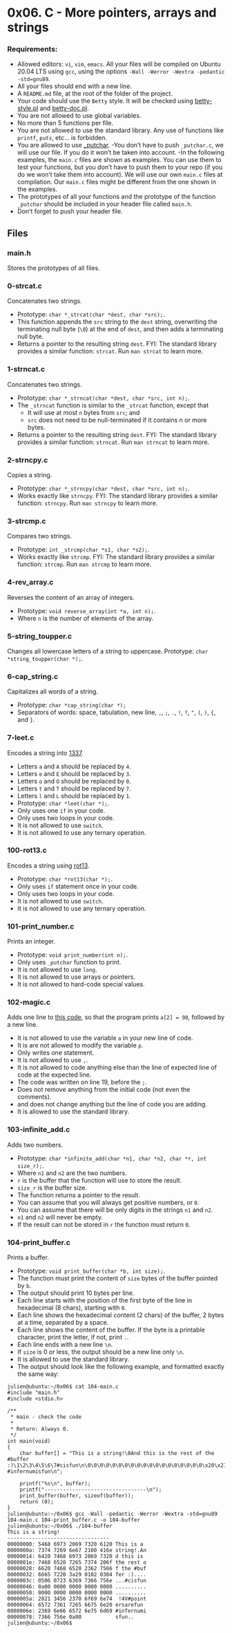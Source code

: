 # 0x06. C - More pointers, arrays and strings

### Requirements:
- Allowed editors: `vi`, `vim`, `emacs`.
All your files will be compiled on Ubuntu 20.04 LTS using `gcc`, using the options `-Wall -Werror -Wextra -pedantic -std=gnu89`.
- All your files should end with a new line.
- A `README.md` file, at the root of the folder of the project.
- Your code should use the `Betty` style. It will be checked using [betty-style.pl](https://github.com/holbertonschool/Betty/blob/master/betty-style.pl) and [betty-doc.pl](https://github.com/holbertonschool/Betty/blob/master/betty-doc.pl).
- You are not allowed to use global variables.
- No more than 5 functions per file.
- You are not allowed to use the standard library. Any use of functions like `printf`, `puts`, etc… is forbidden.
- You are allowed to use [_putchar](https://github.com/holbertonschool/_putchar.c/blob/master/_putchar.c).
 -You don’t have to push `_putchar.c`, we will use our file. If you do it won’t be taken into account.
 -In the following examples, the `main.c` files are shown as examples. You can use them to test your functions, but you don’t have to push them to your repo (if you do we won’t take them into account). We will use our own `main.c` files at compilation. Our `main.c` files might be different from the one shown in the examples.
- The prototypes of all your functions and the prototype of the function `_putchar` should be included in your header file called `main.h`.
- Don’t forget to push your header file.

## Files
### main.h
Stores the prototypes of all files.

### 0-strcat.c
Concatenates two strings.
- Prototype: `char *_strcat(char *dest, char *src);`.
- This function appends the `src` string to the `dest` string, overwriting the terminating null byte (`\0`) at the end of `dest`, and then adds a terminating null byte.
- Returns a pointer to the resulting string `dest`.
FYI: The standard library provides a similar function: `strcat`. Run `man strcat` to learn more.

### 1-strncat.c
Concatenates two strings.
- Prototype: `char *_strncat(char *dest, char *src, int n);`.
- The `_strncat` function is similar to the `_strcat` function, except that
	- It will use at most `n` bytes from `src`; and
	- `src` does not need to be null-terminated if it contains n or more bytes.
- Returns a pointer to the resulting string `dest`.
FYI: The standard library provides a similar function: `strncat`. Run `man strncat` to learn more.

### 2-strncpy.c
Copies a string.
- Prototype: `char *_strncpy(char *dest, char *src, int n);`.
- Works exactly like `strncpy`.
FYI: The standard library provides a similar function: `strncpy`. Run `man strncpy` to learn more.

### 3-strcmp.c
Compares two strings.
- Prototype: `int _strcmp(char *s1, char *s2);`.
- Works exactly like `strcmp`.
FYI: The standard library provides a similar function: `strcmp`. Run `man strcmp` to learn more.

### 4-rev_array.c
Reverses the content of an array of integers.
- Prototype: `void reverse_array(int *a, int n);`.
- Where `n` is the number of elements of the array.

### 5-string_toupper.c
Changes all lowercase letters of a string to uppercase.
Prototype: `char *string_toupper(char *);`.

### 6-cap_string.c
Capitalizes all words of a string.
- Prototype: `char *cap_string(char *);`
- Separators of words: space, tabulation, new line, `,`, `;`, `.`, `!`, `?`, `"`, `(`, `)`, `{`, and `}`.

### 7-leet.c
Encodes a string into [1337](https://en.wikipedia.org/wiki/Leet).

- Letters `a` and `A` should be replaced by `4`.
- Letters `e` and `E` should be replaced by `3`.
- Letters `o` and `O` should be replaced by `0`.
- Letters `t` and `T` should be replaced by `7`.
- Letters `l` and `L` should be replaced by `1`.
- Prototype: `char *leet(char *);`.
- Only uses one `if` in your code.
- Only uses two loops in your code.
- It is not allowed to use `switch`.
- It is not allowed to use any ternary operation.

### 100-rot13.c
Encodes a string using [rot13](https://en.wikipedia.org/wiki/ROT13).
- Prototype: `char *rot13(char *);`.
- Only uses `if` statement once in your code.
- Only uses two loops in your code.
- It is not allowed to use `switch`.
- It is not allowed to use any ternary operation.

### 101-print_number.c
Prints an integer.
- Prototype: `void print_number(int n);`.
- Only uses `_putchar` function to print.
- It is not allowed to use `long`.
- It is not allowed to use arrays or pointers.
- It is not allowed to hard-code special values.

### 102-magic.c
Adds one line to [this code](https://github.com/holbertonschool/make_magic_happen/blob/master/magic.c), so that the program prints `a[2] = 98`, followed by a new line.
- It is not allowed to use the variable `a` in your new line of code.
- It is are not allowed to modify the variable `p`.
- Only writes one statement.
- It is not allowed to use `,`.
- It is not allowed to code anything else than the line of expected line of code at the expected line.
- The code was written on line 19, before the `;`.
- Does not remove anything from the initial code (not even the comments).
- and does not change anything but the line of code you are adding.
- It is allowed to use the standard library.

### 103-infinite_add.c
Adds two numbers.
- Prototype: `char *infinite_add(char *n1, char *n2, char *r, int size_r);`.
- Where `n1` and `n2` are the two numbers.
- `r` is the buffer that the function will use to store the result.
- `size_r` is the buffer size.
- The function returns a pointer to the result.
- You can assume that you will always get positive numbers, or `0`.
- You can assume that there will be only digits in the strings `n1` and `n2`.
- `n1` and `n2` will never be empty.
- If the result can not be stored in `r` the function must return `0`.

### 104-print_buffer.c
Prints a buffer.
- Prototype: `void print_buffer(char *b, int size);`.
- The function must print the content of `size` bytes of the buffer pointed by `b`.
- The output should print 10 bytes per line.
- Each line starts with the position of the first byte of the line in hexadecimal (8 chars), starting with `0`.
- Each line shows the hexadecimal content (2 chars) of the buffer, 2 bytes at a time, separated by a space.
- Each line shows the content of the buffer. If the byte is a printable character, print the letter, if not, print `.`.
- Each line ends with a new line `\n`.
- If `size` is 0 or less, the output should be a new line only `\n`.
- It is allowed to use the standard library.
- The output should look like the following example, and formatted exactly the same way:

```
julien@ubuntu:~/0x06$ cat 104-main.c
#include "main.h"
#include <stdio.h>

/**
 * main - check the code
 *
 * Return: Always 0.
 */
int main(void)
{
    char buffer[] = "This is a string!\0And this is the rest of the #buffer :)\1\2\3\4\5\6\7#cisfun\n\0\0\0\0\0\0\0\0\0\0\0\0\0\0\0\0\0\0\0\x20\x21\x34\x56#pointersarefun #infernumisfun\n";

    printf("%s\n", buffer);
    printf("---------------------------------\n");
    print_buffer(buffer, sizeof(buffer));
    return (0);
}
julien@ubuntu:~/0x06$ gcc -Wall -pedantic -Werror -Wextra -std=gnu89 104-main.c 104-print_buffer.c -o 104-buffer
julien@ubuntu:~/0x06$ ./104-buffer 
This is a string!
---------------------------------
00000000: 5468 6973 2069 7320 6120 This is a 
0000000a: 7374 7269 6e67 2100 416e string!.An
00000014: 6420 7468 6973 2069 7320 d this is 
0000001e: 7468 6520 7265 7374 206f the rest o
00000028: 6620 7468 6520 2362 7566 f the #buf
00000032: 6665 7220 3a29 0102 0304 fer :)....
0000003c: 0506 0723 6369 7366 756e ...#cisfun
00000046: 0a00 0000 0000 0000 0000 ..........
00000050: 0000 0000 0000 0000 0000 ..........
0000005a: 2021 3456 2370 6f69 6e74  !4V#point
00000064: 6572 7361 7265 6675 6e20 ersarefun 
0000006e: 2369 6e66 6572 6e75 6d69 #infernumi
00000078: 7366 756e 0a00           sfun..
julien@ubuntu:~/0x06$ 
```

